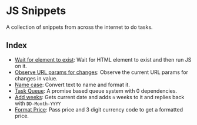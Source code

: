 # JS Snippets

A collection of snippets from across the internet to do tasks.

## Index

- [Wait for element to exist](./code/element-exist.js): Wait for HTML element to exist and then run JS on it.
- [Observe URL params for changes](./code/observe-url-params.js): Observe the current URL params for changes in value.
- [Name case](./code/name-case.js): Convert text to name and format it.
- [Task Queue](./code/task-queue.js): A promise based queue system with 0 dependencies.
- [Add weeks](./code/add-weeks.js): Gets current date and adds `n` weeks to it and replies back with `DD-Month-YYYY`
- [Format Price](./code/formatPrice.js): Pass price and 3 digit currency code to get a formatted price.
